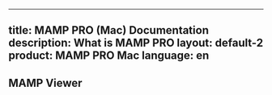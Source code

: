 
---
title: MAMP PRO (Mac) Documentation
description: What is MAMP PRO
layout: default-2
product: MAMP PRO Mac
language: en
---

## MAMP Viewer
